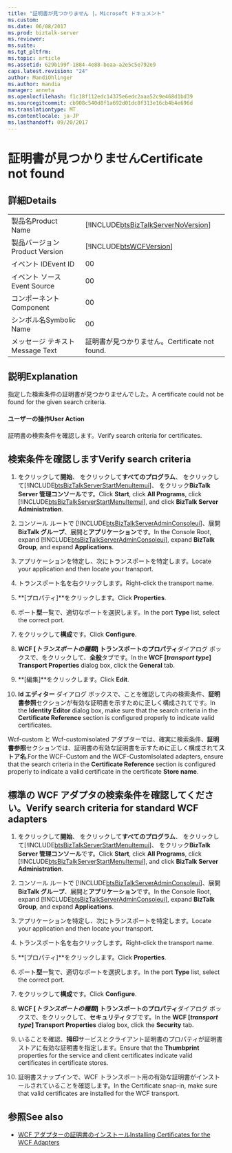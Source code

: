 ```yaml
---
title: "証明書が見つかりません |。Microsoft ドキュメント"
ms.custom: 
ms.date: 06/08/2017
ms.prod: biztalk-server
ms.reviewer: 
ms.suite: 
ms.tgt_pltfrm: 
ms.topic: article
ms.assetid: 629b199f-1884-4e88-beaa-a2e5c5e792e9
caps.latest.revision: "24"
author: MandiOhlinger
ms.author: mandia
manager: anneta
ms.openlocfilehash: f1c18f112edc14375e6edc2aaa52c9e468d1bd39
ms.sourcegitcommit: cb908c540d8f1a692d01dc8f313e16cb4b4e696d
ms.translationtype: MT
ms.contentlocale: ja-JP
ms.lasthandoff: 09/20/2017
---
```

# <a name="certificate-not-found"></a><span data-ttu-id="fd7fd-102">証明書が見つかりません</span><span class="sxs-lookup"><span data-stu-id="fd7fd-102">Certificate not found</span></span>
## <a name="details"></a><span data-ttu-id="fd7fd-103">詳細</span><span class="sxs-lookup"><span data-stu-id="fd7fd-103">Details</span></span>  
  
|||  
|-|-|  
|<span data-ttu-id="fd7fd-104">製品名</span><span class="sxs-lookup"><span data-stu-id="fd7fd-104">Product Name</span></span>|[!INCLUDE[btsBizTalkServerNoVersion](../includes/btsbiztalkservernoversion-md.md)]|  
|<span data-ttu-id="fd7fd-105">製品バージョン</span><span class="sxs-lookup"><span data-stu-id="fd7fd-105">Product Version</span></span>|[!INCLUDE[btsWCFVersion](../includes/btswcfversion-md.md)]|  
|<span data-ttu-id="fd7fd-106">イベント ID</span><span class="sxs-lookup"><span data-stu-id="fd7fd-106">Event ID</span></span>|<span data-ttu-id="fd7fd-107">0</span><span class="sxs-lookup"><span data-stu-id="fd7fd-107">0</span></span>|  
|<span data-ttu-id="fd7fd-108">イベント ソース</span><span class="sxs-lookup"><span data-stu-id="fd7fd-108">Event Source</span></span>|<span data-ttu-id="fd7fd-109">0</span><span class="sxs-lookup"><span data-stu-id="fd7fd-109">0</span></span>|  
|<span data-ttu-id="fd7fd-110">コンポーネント</span><span class="sxs-lookup"><span data-stu-id="fd7fd-110">Component</span></span>|<span data-ttu-id="fd7fd-111">0</span><span class="sxs-lookup"><span data-stu-id="fd7fd-111">0</span></span>|  
|<span data-ttu-id="fd7fd-112">シンボル名</span><span class="sxs-lookup"><span data-stu-id="fd7fd-112">Symbolic Name</span></span>|<span data-ttu-id="fd7fd-113">0</span><span class="sxs-lookup"><span data-stu-id="fd7fd-113">0</span></span>|  
|<span data-ttu-id="fd7fd-114">メッセージ テキスト</span><span class="sxs-lookup"><span data-stu-id="fd7fd-114">Message Text</span></span>|<span data-ttu-id="fd7fd-115">証明書が見つかりません。</span><span class="sxs-lookup"><span data-stu-id="fd7fd-115">Certificate not found.</span></span>|  
  
## <a name="explanation"></a><span data-ttu-id="fd7fd-116">説明</span><span class="sxs-lookup"><span data-stu-id="fd7fd-116">Explanation</span></span>  
 <span data-ttu-id="fd7fd-117">指定した検索条件の証明書が見つかりませんでした。</span><span class="sxs-lookup"><span data-stu-id="fd7fd-117">A certificate could not be found for the given search criteria.</span></span>  

#### <a name="user-action"></a><span data-ttu-id="fd7fd-118">ユーザーの操作</span><span class="sxs-lookup"><span data-stu-id="fd7fd-118">User Action</span></span>
<span data-ttu-id="fd7fd-119">証明書の検索条件を確認します。</span><span class="sxs-lookup"><span data-stu-id="fd7fd-119">Verify search criteria for certificates.</span></span> 
  
## <a name="verify-search-criteria"></a><span data-ttu-id="fd7fd-120">検索条件を確認します</span><span class="sxs-lookup"><span data-stu-id="fd7fd-120">Verify search criteria</span></span>  
  
1.  <span data-ttu-id="fd7fd-121">をクリックして**開始**、 をクリックして**すべてのプログラム**、 をクリックして[!INCLUDE[btsBizTalkServerStartMenuItemui](../includes/btsbiztalkserverstartmenuitemui-md.md)]、 をクリック**BizTalk Server 管理コンソール**です。</span><span class="sxs-lookup"><span data-stu-id="fd7fd-121">Click **Start**, click **All Programs**, click [!INCLUDE[btsBizTalkServerStartMenuItemui](../includes/btsbiztalkserverstartmenuitemui-md.md)], and click **BizTalk Server Administration**.</span></span>  
  
2.  <span data-ttu-id="fd7fd-122">コンソール ルートで  [!INCLUDE[btsBizTalkServerAdminConsoleui](../includes/btsbiztalkserveradminconsoleui-md.md)]、展開**BizTalk グループ**、展開と**アプリケーション**です。</span><span class="sxs-lookup"><span data-stu-id="fd7fd-122">In the Console Root, expand [!INCLUDE[btsBizTalkServerAdminConsoleui](../includes/btsbiztalkserveradminconsoleui-md.md)], expand **BizTalk Group**, and expand  **Applications**.</span></span>  
  
3.  <span data-ttu-id="fd7fd-123">アプリケーションを特定し、次にトランスポートを特定します。</span><span class="sxs-lookup"><span data-stu-id="fd7fd-123">Locate your application and then locate your transport.</span></span>  
  
4.  <span data-ttu-id="fd7fd-124">トランスポート名を右クリックします。</span><span class="sxs-lookup"><span data-stu-id="fd7fd-124">Right-click the transport name.</span></span>  
  
5.  <span data-ttu-id="fd7fd-125">**[プロパティ]**をクリックします。</span><span class="sxs-lookup"><span data-stu-id="fd7fd-125">Click **Properties**.</span></span>  
  
6.  <span data-ttu-id="fd7fd-126">ポート**型**一覧で、適切なポートを選択します。</span><span class="sxs-lookup"><span data-stu-id="fd7fd-126">In the port **Type** list, select the correct port.</span></span>  
  
7.  <span data-ttu-id="fd7fd-127">をクリックして**構成**です。</span><span class="sxs-lookup"><span data-stu-id="fd7fd-127">Click **Configure**.</span></span>  
  
8.  <span data-ttu-id="fd7fd-128">**WCF [***トランスポートの種類***] トランスポートのプロパティ**ダイアログ ボックスで、をクリックして、**全般**タブです。</span><span class="sxs-lookup"><span data-stu-id="fd7fd-128">In the **WCF [***transport type***] Transport Properties** dialog box, click the **General** tab.</span></span>  
  
9. <span data-ttu-id="fd7fd-129">**[編集]**をクリックします。</span><span class="sxs-lookup"><span data-stu-id="fd7fd-129">Click **Edit**.</span></span>  
  
10. <span data-ttu-id="fd7fd-130">**Id エディター**  ダイアログ ボックスで、ことを確認して内の検索条件、**証明書参照**セクションが有効な証明書を示すために正しく構成されてです。</span><span class="sxs-lookup"><span data-stu-id="fd7fd-130">In the **Identity Editor** dialog box, make sure that the search criteria in the **Certificate Reference** section is configured properly to indicate valid certificates.</span></span>  
  
 <span data-ttu-id="fd7fd-131">Wcf-custom と Wcf-customisolated アダプターでは、確実に検索条件、**証明書参照**セクションでは、証明書の有効な証明書を示すために正しく構成されて**ストア名**.</span><span class="sxs-lookup"><span data-stu-id="fd7fd-131">For the WCF-Custom and the WCF-CustomIsolated adapters, ensure that the search criteria in the **Certificate Reference** section is configured properly to indicate a valid certificate in the certificate **Store name**.</span></span>  
  
## <a name="verify-search-criteria-for-standard-wcf-adapters"></a><span data-ttu-id="fd7fd-132">標準の WCF アダプタの検索条件を確認してください。</span><span class="sxs-lookup"><span data-stu-id="fd7fd-132">Verify search criteria for standard WCF adapters</span></span>  
  
1.  <span data-ttu-id="fd7fd-133">をクリックして**開始**、 をクリックして**すべてのプログラム**、 をクリックして[!INCLUDE[btsBizTalkServerStartMenuItemui](../includes/btsbiztalkserverstartmenuitemui-md.md)]、 をクリック**BizTalk Server 管理コンソール**です。</span><span class="sxs-lookup"><span data-stu-id="fd7fd-133">Click **Start**, click **All Programs**, click [!INCLUDE[btsBizTalkServerStartMenuItemui](../includes/btsbiztalkserverstartmenuitemui-md.md)], and click **BizTalk Server Administration**.</span></span>  
  
2.  <span data-ttu-id="fd7fd-134">コンソール ルートで  [!INCLUDE[btsBizTalkServerAdminConsoleui](../includes/btsbiztalkserveradminconsoleui-md.md)]、展開**BizTalk グループ**、展開と**アプリケーション**です。</span><span class="sxs-lookup"><span data-stu-id="fd7fd-134">In the Console Root, expand [!INCLUDE[btsBizTalkServerAdminConsoleui](../includes/btsbiztalkserveradminconsoleui-md.md)], expand **BizTalk Group**, and expand **Applications**.</span></span>  
  
3.  <span data-ttu-id="fd7fd-135">アプリケーションを特定し、次にトランスポートを特定します。</span><span class="sxs-lookup"><span data-stu-id="fd7fd-135">Locate your application and then locate your transport.</span></span>  
  
4.  <span data-ttu-id="fd7fd-136">トランスポート名を右クリックします。</span><span class="sxs-lookup"><span data-stu-id="fd7fd-136">Right-click the transport name.</span></span>  
  
5.  <span data-ttu-id="fd7fd-137">**[プロパティ]**をクリックします。</span><span class="sxs-lookup"><span data-stu-id="fd7fd-137">Click **Properties**.</span></span>  
  
6.  <span data-ttu-id="fd7fd-138">ポート**型**一覧で、適切なポートを選択します。</span><span class="sxs-lookup"><span data-stu-id="fd7fd-138">In the port **Type** list, select the correct port.</span></span>  
  
7.  <span data-ttu-id="fd7fd-139">をクリックして**構成**です。</span><span class="sxs-lookup"><span data-stu-id="fd7fd-139">Click **Configure**.</span></span>  
  
8.  <span data-ttu-id="fd7fd-140">**WCF [***トランスポートの種類***] トランスポートのプロパティ**ダイアログ ボックスで、をクリックして、**セキュリティ**タブです。</span><span class="sxs-lookup"><span data-stu-id="fd7fd-140">In the **WCF [***transport type***] Transport Properties** dialog box, click the **Security** tab.</span></span>  
  
9. <span data-ttu-id="fd7fd-141">いることを確認、**拇印**サービスとクライアント証明書のプロパティが証明書ストアに有効な証明書を指定します。</span><span class="sxs-lookup"><span data-stu-id="fd7fd-141">Ensure that the **Thumbprint** properties for the service and client certificates indicate valid certificates in certificate stores.</span></span>  
  
10. <span data-ttu-id="fd7fd-142">証明書スナップインで、WCF トランスポート用の有効な証明書がインストールされていることを確認します。</span><span class="sxs-lookup"><span data-stu-id="fd7fd-142">In the Certificate snap-in, make sure that valid certificates are installed for the WCF transport.</span></span>  

## <a name="see-also"></a><span data-ttu-id="fd7fd-143">参照</span><span class="sxs-lookup"><span data-stu-id="fd7fd-143">See also</span></span> 
  
-   [<span data-ttu-id="fd7fd-144">WCF アダプターの証明書のインストール</span><span class="sxs-lookup"><span data-stu-id="fd7fd-144">Installing Certificates for the WCF Adapters</span></span>](../core/installing-certificates-for-the-wcf-adapters.md)  
  
